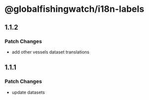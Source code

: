 # @globalfishingwatch/i18n-labels

## 1.1.2

### Patch Changes

- add other vessels dataset translations

## 1.1.1

### Patch Changes

- update datasets
